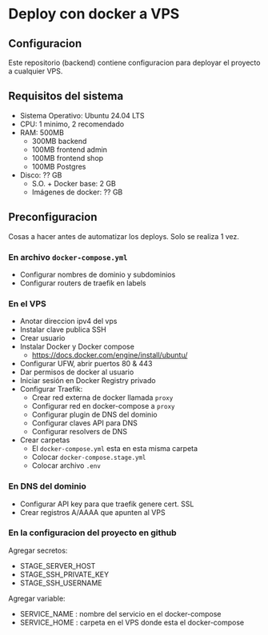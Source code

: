 # Deploy con docker a VPS

## Configuracion

Este repositorio (backend) contiene configuracion para deployar
el proyecto a cualquier VPS.

## Requisitos del sistema

- Sistema Operativo: Ubuntu 24.04 LTS
- CPU: 1 minimo, 2 recomendado
- RAM: 500MB
  - 300MB backend
  - 100MB frontend admin
  - 100MB frontend shop
  - 100MB Postgres
- Disco: ?? GB
  - S.O. + Docker base: 2 GB
  - Imágenes de docker: ?? GB

## Preconfiguracion

Cosas a hacer antes de automatizar los deploys.
Solo se realiza 1 vez.

### En archivo `docker-compose.yml`

- Configurar nombres de dominio y subdominios
- Configurar routers de traefik en labels

### En el VPS

- Anotar direccion ipv4 del vps
- Instalar clave publica SSH
- Crear usuario
- Instalar Docker y Docker compose
  - https://docs.docker.com/engine/install/ubuntu/
- Configurar UFW, abrir puertos 80 & 443
- Dar permisos de docker al usuario
- Iniciar sesión en Docker Registry privado
- Configurar Traefik:
  - Crear red externa de docker llamada `proxy`
  - Configurar red en docker-compose a `proxy`
  - Configurar plugin de DNS del dominio
  - Configurar claves API para DNS
  - Configurar resolvers de DNS
- Crear carpetas
  - El `docker-compose.yml` esta en esta misma carpeta
  - Colocar `docker-compose.stage.yml`
  - Colocar archivo `.env`

### En DNS del dominio

- Configurar API key para que traefik genere cert. SSL
- Crear registros A/AAAA que apunten al VPS

### En la configuracion del proyecto en github

Agregar secretos:

- STAGE_SERVER_HOST
- STAGE_SSH_PRIVATE_KEY
- STAGE_SSH_USERNAME

Agregar variable:

- SERVICE_NAME : nombre del servicio en el docker-compose
- SERVICE_HOME : carpeta en el VPS donde esta el docker-compose

